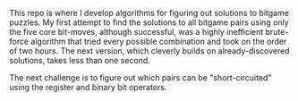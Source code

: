 This repo is where I develop algorithms for figuring out solutions to bitgame puzzles. My first attempt to find the solutions to all bitgame pairs using only the five core bit-moves, although successful, was a highly inefficient brute-force algorithm that tried every possible combination and took on the order of two hours. The next version, which cleverly builds on already-discovered solutions, takes less than one second.

The next challenge is to figure out which pairs can be "short-circuited" using the register and binary bit operators. 